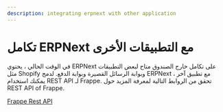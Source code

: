 ```yaml
---
description: integrating erpnext with other application
---
```


# تكامل ERPNext مع التطبيقات الأخرى

في الوقت الحالي ، يحتوي ERPNext على تكامل خارج الصندوق متاح لبعض التطبيقات مثل Shopify وبوابة الرسائل القصيرة وبوابة الدفع. لدمج ERPNext مع تطبيق آخر ، يمكنك استخدام REST API لـ Frappe. تحقق من الروابط التالية لمعرفة المزيد حول REST API of Frappe.

[Frappe Rest API](https://frappeframework.com/docs/user/en/guides/integration/rest\_api)
